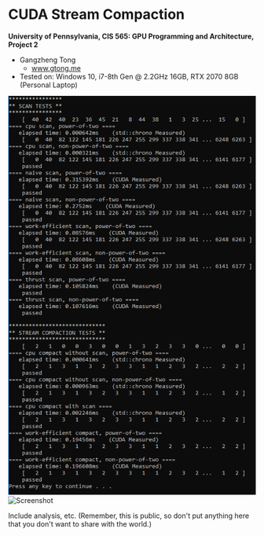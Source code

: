 CUDA Stream Compaction
======================

**University of Pennsylvania, CIS 565: GPU Programming and Architecture, Project 2**

* Gangzheng Tong
  * www.gtong.me
* Tested on: Windows 10, i7-8th Gen @ 2.2GHz 16GB, RTX 2070 8GB (Personal Laptop)

![Screenshot](img/output.png)
![Screenshot](img/time_neurons.PNG)


Include analysis, etc. (Remember, this is public, so don't put
anything here that you don't want to share with the world.)

